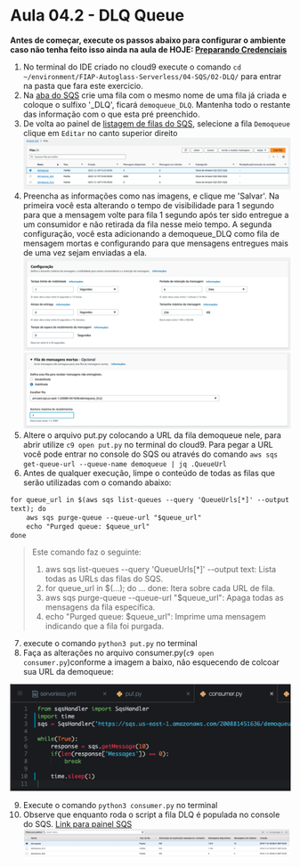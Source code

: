 # Aula 04.2 - DLQ Queue

**Antes de começar, execute os passos abaixo para configurar o ambiente caso não tenha feito isso ainda na aula de HOJE: [Preparando Credenciais](../../01-create-codespaces/Inicio-de-aula.md)**

1. No terminal do IDE criado no cloud9 execute o comando `cd ~/environment/FIAP-Autoglass-Serverless/04-SQS/02-DLQ/` para entrar na pasta que fara este exercicio.
2. Na [aba do SQS](https://us-east-1.console.aws.amazon.com/sqs/v3/home?region=us-east-1#/create-queue) crie uma fila com o mesmo nome de uma fila já criada e coloque o sulfixo '_DLQ', ficará `demoqueue_DLQ`. Mantenha todo o restante das informação com o que esta pré preenchido.
3. De volta ao painel de [listagem de filas do SQS](https://us-east-1.console.aws.amazon.com/sqs/v3/home?region=us-east-1#/queues), selecione a fila `Demoqueue` clique em `Editar` no canto superior direito
![img/dlq-01.png](img/dlq-01.png)
4. Preencha as informações como nas imagens, e clique me 'Salvar'. Na primeira você esta alterando o tempo de visibilidade para 1 segundo para que a mensagem volte para fila 1 segundo após ter sido entregue a um consumidor e não retirada da fila nesse meio tempo. A segunda configuração, você esta adicionando a demoqueue_DLQ como fila de mensagem mortas e configurando para que mensagens entregues mais de uma vez sejam enviadas a ela.
![img/dlq-02.png](img/dlq-02.png)
![img/dlq-02-1.png](img/dlq-02-1.png)
5. Altere o arquivo put.py colocando a URL da fila demoqueue nele, para abrir utilize `c9 open put.py` no terminal do cloud9. Para pegar a URL você pode entrar no console do SQS ou através do comando `aws sqs get-queue-url --queue-name demoqueue | jq .QueueUrl`
6. Antes de qualquer execução, limpe o conteúdo de todas as filas que serão utilizadas com o comando abaixo:
``` shell
for queue_url in $(aws sqs list-queues --query 'QueueUrls[*]' --output text); do
    aws sqs purge-queue --queue-url "$queue_url"
    echo "Purged queue: $queue_url"
done
```

<blockquote>
Este comando faz o seguinte:

1. aws sqs list-queues --query 'QueueUrls[*]' --output text: Lista todas as URLs das filas do SQS.
2. for queue_url in $(...); do ... done: Itera sobre cada URL de fila.
3. aws sqs purge-queue --queue-url "$queue_url": Apaga todas as mensagens da fila específica.
4. echo "Purged queue: $queue_url": Imprime uma mensagem indicando que a fila foi purgada.
</blockquote>

7. execute o comando `python3 put.py` no terminal
8. Faça as alterações no arquivo consumer.py(`c9 open consumer.py`)conforme a imagem a baixo, não esquecendo de colcoar sua URL da demoqueue:

![img/dlq-03.png](img/dlq-03.png)

9. Execute o comando `python3 consumer.py` no terminal
10. Observe que enquanto roda o script a fila DLQ é populada no console do SQS. [Link para painel SQS](https://console.aws.amazon.com/sqs/v2/home?region=us-east-1#/queues)
    ![img/dlq-04.png](img/dlq-04.png)